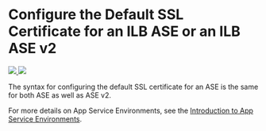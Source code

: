 # Configure the Default SSL Certificate for an ILB ASE or an ILB ASE v2

<a href="https://portal.azure.com/#create/Microsoft.Template/uri/https%3A%2F%2Fraw.githubusercontent.com%2Fazure%2Fazure-quickstart-templates%2Fmaster%2F201-web-app-ase-ilb-configure-default-ssl%2Fazuredeploy.json" target="_blank">
    <img src="http://azuredeploy.net/deploybutton.png"/>
</a>
<a href="http://armviz.io/#/?load=https%3A%2F%2Fraw.githubusercontent.com%2FAzure%2Fazure-quickstart-templates%2Fmaster%2F201-web-app-ase-ilb-configure-default-ssl%2Fazuredeploy.json" target="_blank">
    <img src="http://armviz.io/visualizebutton.png"/>
</a>

The syntax for configuring the default SSL certificate for an ASE is the same for both ASE as well as ASE v2.

For more details on App Service Environments, see the [Introduction to App Service Environments](https://docs.microsoft.com/azure/app-service/app-service-environment/app-service-env-intro/).
